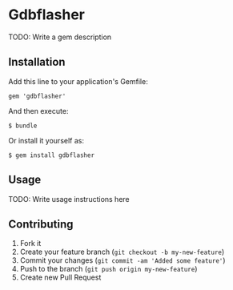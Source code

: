 # Gdbflasher

TODO: Write a gem description

## Installation

Add this line to your application's Gemfile:

    gem 'gdbflasher'

And then execute:

    $ bundle

Or install it yourself as:

    $ gem install gdbflasher

## Usage

TODO: Write usage instructions here

## Contributing

1. Fork it
2. Create your feature branch (`git checkout -b my-new-feature`)
3. Commit your changes (`git commit -am 'Added some feature'`)
4. Push to the branch (`git push origin my-new-feature`)
5. Create new Pull Request
